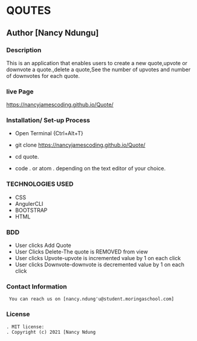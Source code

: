 # QOUTES
## Author [Nancy Ndungu]

### Description
This is an application that enables users to create a new quote,upvote or downvote a quote.,delete a quote,See the number of upvotes and number of downvotes for each quote.

### live Page
https://nancyjamescoding.github.io/Quote/ 

### Installation/ Set-up Process
* Open Terminal {Ctrl+Alt+T}

* git clone https://nancyjamescoding.github.io/Quote/

* cd quote.

* code . or atom . depending on the text editor of your choice.

### TECHNOLOGIES USED
  * CSS
  * AngulerCLI
  * BOOTSTRAP
  * HTML

### BDD
  * User clicks Add Quote
  * User Clicks Delete-The quote is REMOVED from view
  * User clicks Upvote-upvote is incremented value by 1 on each click
  * User clicks Downvote-downvote is decremented value by 1 on each click

### Contact Information
     You can reach us on [nancy.ndung'u@student.moringaschool.com] 

### License
    . MIT license:
    . Copyright (c) 2021 [Nancy Ndung